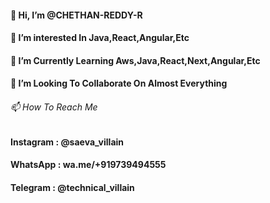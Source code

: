 <h4>👋 Hi, I’m @CHETHAN-REDDY-R</h4>
 <h4>👀 I’m interested In Java,React,Angular,Etc</h4>
 <h4>🌱 I’m Currently Learning Aws,Java,React,Next,Angular,Etc</h4>
 <h4>💞️ I’m Looking To Collaborate On Almost Everything</h4>
 <h6>📫 How To Reach Me</h6> <h4>Instagram : @saeva_villain</h4> <h4>WhatsApp : wa.me/+919739494555</h4> <h4>Telegram : @technical_villain</h4>

<!---
CHETHAN-REDDY-R/CHETHAN-REDDY-R is a ✨ special ✨ repository because its `README.md` (this file) appears on your GitHub profile.
You can click the Preview link to take a look at your changes.
--->
